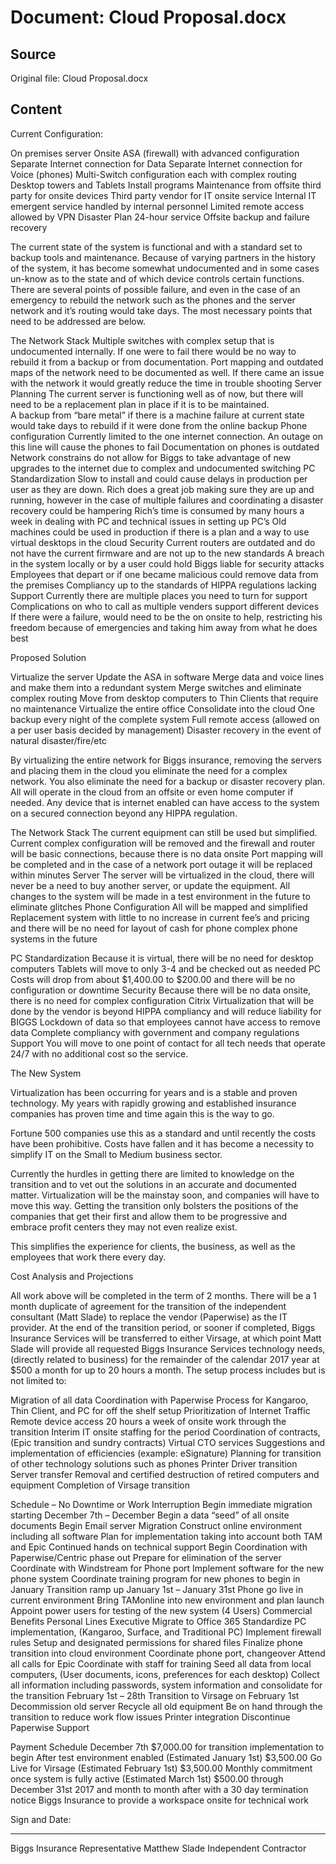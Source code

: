 # Document: Cloud Proposal.docx

## Source
Original file: Cloud Proposal.docx

## Content
Current Configuration:

On premises server
Onsite ASA (firewall) with advanced configuration
Separate Internet connection for Data
Separate Internet connection for Voice (phones)
Multi-Switch configuration each with complex routing
Desktop towers and Tablets
Install programs
Maintenance from offsite third party for onsite devices
Third party vendor for IT onsite service
Internal IT emergent service handled by internal personnel
Limited remote access allowed by VPN
Disaster Plan 24-hour service
Offsite backup and failure recovery

The current state of the system is functional and with a standard set to backup tools and maintenance.  Because of varying partners in the history of the system, it has become somewhat undocumented and in some cases un-know as to the state and of which device controls certain functions.  There are several points of possible failure, and even in the case of an emergency to rebuild the network such as the phones and the server network and it’s routing would take days.  The most necessary points that need to be addressed are below.

The Network Stack
Multiple switches with complex setup that is undocumented internally.  If one were to fail there would be no way to rebuild it from a backup or from documentation.
Port mapping and outdated maps of the network need to be documented as well.  If there came an issue with the network it would greatly reduce the time in trouble shooting
Server Planning
The current server is functioning well as of now, but there will need to be a replacement plan in place if it is to be maintained.  
A backup from “bare metal” if there is a machine failure at current state would take days to rebuild if it were done from the online backup
Phone configuration
Currently limited to the one internet connection.  An outage on this line will cause the phones to fail
Documentation on phones is outdated
Network constrains do not allow for Biggs to take advantage of new upgrades to the internet due to complex and undocumented switching
PC Standardization
Slow to install and could cause delays in production per user as they are down.  Rich does a great job making sure they are up and running, however in the case of multiple failures and coordinating a disaster recovery could be hampering
Rich’s time is consumed by many hours a week in dealing with PC and technical issues in setting up PC’s 
Old machines could be used in production if there is a plan and a way to use virtual desktops in the cloud
Security
Current routers are outdated and do not have the current firmware and are not up to the new standards
A breach in the system locally or by a user could hold Biggs liable for security attacks
Employees that depart or if one became malicious could remove data from the premises
Compliancy up to the standards of HIPPA regulations lacking
Support
Currently there are multiple places you need to turn for support
Complications on who to call as multiple venders support different devices
If there were a failure, would need to be the on onsite to help, restricting his freedom because of emergencies and taking him away from what he does best

Proposed Solution

Virtualize the server
Update the ASA in software
Merge data and voice lines and make them into a redundant system
Merge switches and eliminate complex routing
Move from desktop computers to Thin Clients that require no maintenance
Virtualize the entire office
Consolidate into the cloud
One backup every night of the complete system
Full remote access (allowed on a per user basis decided by management)
Disaster recovery in the event of natural disaster/fire/etc

By virtualizing the entire network for Biggs insurance, removing the servers and placing them in the cloud you eliminate the need for a complex network.  You also eliminate the need for a backup or disaster recovery plan.  All will operate in the cloud from an offsite or even home computer if needed.  Any device that is internet enabled can have access to the system on a secured connection beyond any HIPPA regulation.

The Network Stack
The current equipment can still be used but simplified.  Current complex configuration will be removed and the firewall and router will be basic connections, because there is no data onsite
Port mapping will be completed and in the case of a network port outage it will be replaced within minutes
Server
The server will be virtualized in the cloud, there will never be a need to buy another server, or update the equipment. 
All changes to the system will be made in a test environment in the future to eliminate glitches
Phone Configuration
All will be mapped and simplified
Replacement system with little to no increase in current fee’s and pricing and there will be no need for layout of cash for phone complex phone systems in the future

PC Standardization
Because it is virtual, there will be no need for desktop computers
Tablets will move to only 3-4 and be checked out as needed
PC Costs will drop from about $1,400.00 to $200.00 and there will be no configuration or downtime
Security
Because there will be no data onsite, there is no need for complex configuration
Citrix Virtualization that will be done by the vendor is beyond HIPPA compliancy and will reduce liability for BIGGS
Lockdown of data so that employees cannot have access to remove data
Complete compliancy with government and company regulations
Support
You will move to one point of contact for all tech needs that operate 24/7 with no additional cost so the service.

The New System

Virtualization has been occurring for years and is a stable and proven technology.  My years with rapidly growing and established insurance companies has proven time and time again this is the way to go.

Fortune 500 companies use this as a standard and until recently the costs have been prohibitive.  Costs have fallen and it has become a necessity to simplify IT on the Small to Medium business sector.

Currently the hurdles in getting there are limited to knowledge on the transition and to vet out the solutions in an accurate and documented matter.  Virtualization will be the mainstay soon, and companies will have to move this way.  Getting the transition only bolsters the positions of the companies that get their first and allow them to be progressive and embrace profit centers they may not even realize exist.

This simplifies the experience for clients, the business, as well as the employees that work there every day.

Cost Analysis and Projections

All work above will be completed in the term of 2 months.  There will be a 1 month duplicate of agreement for the transition of the independent consultant (Matt Slade) to replace the vendor (Paperwise) as the IT provider.  At the end of the transition period, or sooner if completed, Biggs Insurance Services will be transferred to either Virsage, at which point Matt Slade will provide all requested Biggs Insurance Services technology needs, (directly related to business) for the remainder of the calendar 2017 year at $500 a month for up to 20 hours a month.
The setup process includes but is not limited to:

Migration of all data
Coordination with Paperwise
Process for Kangaroo, Thin Client, and PC for off the shelf setup
Prioritization of Internet Traffic
Remote device access
20 hours a week of onsite work through the transition
Interim IT onsite staffing for the period
Coordination of contracts, (Epic transition and sundry contracts)
Virtual CTO services
Suggestions and implementation of efficiencies (example: eSignature)
Planning for transition of other technology solutions such as phones
Printer Driver transition
Server transfer
Removal and certified destruction of retired computers and equipment
Completion of Virsage transition

Schedule – No Downtime or Work Interruption
Begin immediate migration starting December 7th – December 
Begin a data “seed” of all onsite documents
Begin Email server Migration
Construct online environment including all software
Plan for implementation taking into account both TAM and Epic
Continued hands on technical support
Begin Coordination with Paperwise/Centric phase out
Prepare for elimination of the server
Coordinate with Windstream for Phone port
Implement software for the new phone system
Coordinate training program for new phones to begin in January
Transition ramp up January 1st – January 31st
Phone go live in current environment
Bring TAMonline into new environment and plan launch
Appoint power users for testing of the new system (4 Users)
Commercial
Benefits
Personal Lines
Executive 
Migrate to Office 365
Standardize PC implementation, (Kangaroo, Surface, and Traditional PC)
Implement firewall rules
Setup and designated permissions for shared files 
Finalize phone transition into cloud environment
Coordinate phone port, changeover
Attend all calls for Epic
Coordinate with staff for training
Seed all data from local computers, (User documents, icons, preferences for each desktop)
Collect all information including passwords, system information and consolidate for the transition
February 1st – 28th 
Transition to Virsage on February 1st
Decommission old server
Recycle all old equipment
Be on hand through the transition to reduce work flow issues
Printer integration
Discontinue Paperwise Support

Payment Schedule
December 7th $7,000.00 for transition implementation to begin
After test environment enabled (Estimated January 1st) $3,500.00 
Go Live for Virsage (Estimated February 1st) $3,500.00
Monthly commitment once system is fully active (Estimated March 1st) $500.00 through December 31st 2017 and month to month after with a 30 day termination notice
Biggs Insurance to provide a workspace onsite for technical work

Sign and Date:                                                         



____________________________	      _________________________________			
Biggs Insurance Representative	      Matthew Slade Independent Contractor	

